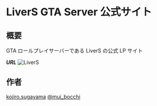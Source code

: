 # LiverS GTA Server 公式サイト

## 概要

GTA ロールプレイサーバーである LiverS の公式 LP サイト

**_URL_**
![LiverS](https://livers-site.web.app/)

## 作者

[kojiro.sugayama](https://www.facebook.com/kojiro.sugayama)
[@mui_bocchi](https://twitter.com/mui_bocchi)
